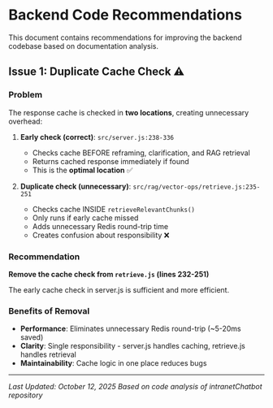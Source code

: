 # Backend Code Recommendations

This document contains recommendations for improving the backend codebase based on documentation analysis.

## Issue 1: Duplicate Cache Check ⚠️

### Problem

The response cache is checked in **two locations**, creating unnecessary overhead:

1. **Early check (correct)**: `src/server.js:238-336`
   - Checks cache BEFORE reframing, clarification, and RAG retrieval
   - Returns cached response immediately if found
   - This is the **optimal location** ✅

2. **Duplicate check (unnecessary)**: `src/rag/vector-ops/retrieve.js:235-251`
   - Checks cache INSIDE `retrieveRelevantChunks()`
   - Only runs if early cache missed
   - Adds unnecessary Redis round-trip time
   - Creates confusion about responsibility ❌

### Recommendation

**Remove the cache check from `retrieve.js` (lines 232-251)**

The early cache check in server.js is sufficient and more efficient.

### Benefits of Removal

- **Performance**: Eliminates unnecessary Redis round-trip (~5-20ms saved)
- **Clarity**: Single responsibility - server.js handles caching, retrieve.js handles retrieval
- **Maintainability**: Cache logic in one place reduces bugs

---

*Last Updated: October 12, 2025*
*Based on code analysis of intranetChatbot repository*

